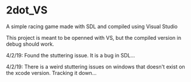 # 2dot_VS
A simple racing game made with SDL and compiled using Visual Studio

This project is meant to be openned with VS, but the compiled version in debug should work.

4/2/19: Found the stuttering issue.  It is a bug in SDL...

4/2/19: There is a weird stuttering issues on windows that doesn't exist on the xcode version.  Tracking it down...
